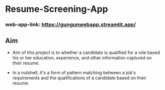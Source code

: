 # Resume-Screening-App

### web-app-link: https://gungunwebapp.streamlit.app/
## Aim

* Aim of this project is to whether a candidate is qualified for a role based his or her education, experience, and other information captured on their resume. 

* In a nutshell, it's a form of pattern matching between a job's requirements and the qualifications of a candidate based on their resume.
